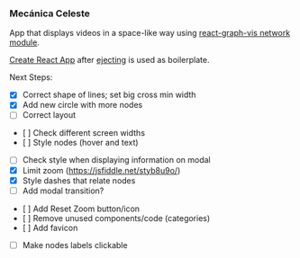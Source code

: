 ### Mecánica Celeste

App that displays videos in a space-like way using [react-graph-vis network module](https://github.com/crubier/react-graph-vis).

[Create React App](https://github.com/facebookincubator/create-react-app) after [ejecting](https://github.com/facebookincubator/create-react-app/blob/master/packages/react-scripts/template/README.md#npm-run-eject) is used as boilerplate.

Next Steps:

- [x] Correct shape of lines; set big cross min width
- [x] Add new circle with more nodes
- [ ] Correct layout
- [ ] Check different screen widths
- [ ] Style nodes (hover and text)
- [ ] Check style when displaying information on modal
- [x] Limit zoom (https://jsfiddle.net/styb8u9o/)
- [x] Style dashes that relate nodes
- [ ] Add modal transition?
- [ ] Add Reset Zoom button/icon
- [ ] Remove unused components/code (categories)
- [ ] Add favicon
- [ ] Make nodes labels clickable
